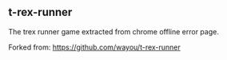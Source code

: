 ## t-rex-runner

The trex runner game extracted from chrome offline error page.

Forked from: https://github.com/wayou/t-rex-runner
